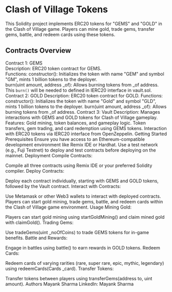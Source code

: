 # Clash of Village Tokens
This Solidity project implements ERC20 tokens for "GEMS" and "GOLD" in the Clash of Village game. Players can mine gold, trade gems, transfer gems, battle, and redeem cards using these tokens.

## Contracts Overview
Contract 1: GEMS<br>
Description: ERC20 token contract for GEMS.<br>
Functions:
constructor(): Initializes the token with name "GEM" and symbol "GM", mints 1 billion tokens to the deployer.<br>
burn(uint amount, address _of): Allows burning tokens from _of address. This ```burn()``` will be needed to defined in IERC20 interface in vault.sol.<br>
Contract 2: GOLD
Description: ERC20 token contract for GOLD.
Functions:
constructor(): Initializes the token with name "Gold" and symbol "GLD", mints 1 billion tokens to the deployer.
burn(uint amount, address _of): Allows burning tokens from _of address.
Contract 3: Vault
Description: Manages interactions with GEMS and GOLD tokens for Clash of Village gameplay.
Features:
Gold mining, token balances, and gameplay logic.
Token transfers, gem trading, and card redemption using GEMS tokens.
Interaction with ERC20 tokens via IERC20 interface from OpenZeppelin.
Getting Started
Prerequisites
Ensure you have access to an Ethereum-compatible development environment like Remix IDE or Hardhat.
Use a test network (e.g., Fuji Testnet) to deploy and test contracts before deploying on the mainnet.
Deployment
Compile Contracts:

Compile all three contracts using Remix IDE or your preferred Solidity compiler.
Deploy Contracts:

Deploy each contract individually, starting with GEMS and GOLD tokens, followed by the Vault contract.
Interact with Contracts:

Use Metamask or other Web3 wallets to interact with deployed contracts.
Players can start gold mining, trade gems, battle, and redeem cards within the Clash of Village game environment.
Usage
Mining Gold:

Players can start gold mining using startGoldMining() and claim mined gold with claimGold().
Trading Gems:

Use tradeGems(uint _noOfCoins) to trade GEMS tokens for in-game benefits.
Battle and Rewards:

Engage in battles using battle() to earn rewards in GOLD tokens.
Redeem Cards:

Redeem cards of varying rarities (rare, super rare, epic, mythic, legendary) using redeemCards(Cards _card).
Transfer Tokens:

Transfer tokens between players using transferGems(address to, uint amount).
Authors
Mayank Sharma
LinkedIn: Mayank Sharma
